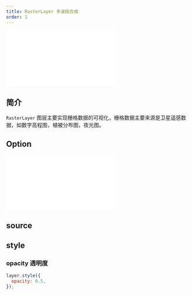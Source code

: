 ```yaml
---
title: RasterLayer 多波段合成
order: 1
---
```


<embed src="@/docs/common/style.md"></embed>

## 简介

`RasterLayer` 图层主要实现栅格数据的可视化，栅格数据主要来源是卫星遥感数据，如数字高程图，植被分布图，夜光图。

## Option

<embed src="@/docs/common/layer/options.zh.md"></embed>

## source

<!-- <embed src="@/docs/common/source/raster/raster_rgb.zh.md"></embed> -->

## style

### opacity 透明度

```js
layer.style({
  opacity: 0.5,
});
```
